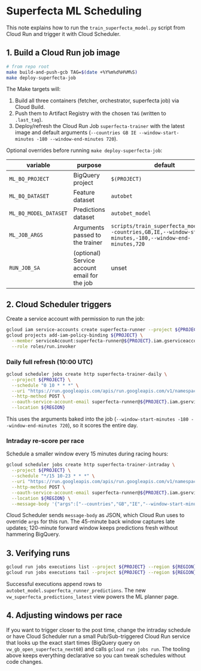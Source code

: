 # Superfecta ML Scheduling

This note explains how to run the `train_superfecta_model.py` script from Cloud Run and trigger it with Cloud Scheduler.

## 1. Build a Cloud Run job image

```bash
# from repo root
make build-and-push-gcb TAG=$(date +%Y%m%d%H%M%S)
make deploy-superfecta-job
```

The Make targets will:

1. Build all three containers (fetcher, orchestrator, superfecta job) via Cloud Build.
2. Push them to Artifact Registry with the chosen `TAG` (written to `.last_tag`).
3. Deploy/refresh the Cloud Run Job `superfecta-trainer` with the latest image and default arguments (`--countries GB IE --window-start-minutes -180 --window-end-minutes 720`).

Optional overrides before running `make deploy-superfecta-job`:

| variable | purpose | default |
|----------|---------|---------|
| `ML_BQ_PROJECT` | BigQuery project | `$(PROJECT)` |
| `ML_BQ_DATASET` | Feature dataset | `autobet` |
| `ML_BQ_MODEL_DATASET` | Predictions dataset | `autobet_model` |
| `ML_JOB_ARGS` | Arguments passed to the trainer | `scripts/train_superfecta_model.py,--countries,GB,IE,--window-start-minutes,-180,--window-end-minutes,720` |
| `RUN_JOB_SA` | (optional) Service account email for the job | unset |

## 2. Cloud Scheduler triggers

Create a service account with permission to run the job:

```bash
gcloud iam service-accounts create superfecta-runner --project ${PROJECT}
gcloud projects add-iam-policy-binding ${PROJECT} \
  --member serviceAccount:superfecta-runner@${PROJECT}.iam.gserviceaccount.com \
  --role roles/run.invoker
```

### Daily full refresh (10:00 UTC)

```bash
gcloud scheduler jobs create http superfecta-trainer-daily \
  --project ${PROJECT} \
  --schedule "0 10 * * *" \
  --uri "https://run.googleapis.com/apis/run.googleapis.com/v1/namespaces/${PROJECT}/jobs/${JOB_NAME}:run" \
  --http-method POST \
  --oauth-service-account-email superfecta-runner@${PROJECT}.iam.gserviceaccount.com \
  --location ${REGION}
```

This uses the arguments baked into the job (`--window-start-minutes -180 --window-end-minutes 720`), so it scores the entire day.

### Intraday re-score per race

Schedule a smaller window every 15 minutes during racing hours:

```bash
gcloud scheduler jobs create http superfecta-trainer-intraday \
  --project ${PROJECT} \
  --schedule "*/15 10-23 * * *" \
  --uri "https://run.googleapis.com/apis/run.googleapis.com/v1/namespaces/${PROJECT}/jobs/${JOB_NAME}:run" \
  --http-method POST \
  --oauth-service-account-email superfecta-runner@${PROJECT}.iam.gserviceaccount.com \
  --location ${REGION} \
  --message-body '{"args":["--countries","GB","IE","--window-start-minutes","-45","--window-end-minutes","120"]}'
```

Cloud Scheduler sends `message-body` as JSON, which Cloud Run uses to override `args` for this run. The 45-minute back window captures late updates; 120-minute forward window keeps predictions fresh without hammering BigQuery.

## 3. Verifying runs

```bash
gcloud run jobs executions list --project ${PROJECT} --region ${REGION} --job ${JOB_NAME}
gcloud run jobs executions tail --project ${PROJECT} --region ${REGION} --job ${JOB_NAME} --execution EXECUTION_ID
```

Successful executions append rows to `autobet_model.superfecta_runner_predictions`. The new `vw_superfecta_predictions_latest` view powers the ML planner page.

## 4. Adjusting windows per race

If you want to trigger closer to the post time, change the intraday schedule or have Cloud Scheduler run a small Pub/Sub-triggered Cloud Run service that looks up the exact start times (BigQuery query on `vw_gb_open_superfecta_next60`) and calls `gcloud run jobs run`. The tooling above keeps everything declarative so you can tweak schedules without code changes.
